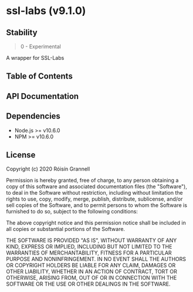 
# ssl-labs (v9.1.0)

## Stability

> 0 - Experimental

A wrapper for SSL-Labs



## Table of Contents



## API Documentation

<!-- Generated by documentation.js. Update this documentation by updating the source code. -->


## Dependencies

- Node.js >= v10.6.0
- NPM >= v10.6.0

## License

Copyright (c) 2020 Róisín Grannell

Permission is hereby granted, free of charge, to any person obtaining a copy of this software and associated documentation files (the "Software"), to deal in the Software without restriction, including without limitation the rights to use, copy, modify, merge, publish, distribute, sublicense, and/or sell copies of the Software, and to permit persons to whom the Software is furnished to do so, subject to the following conditions:

The above copyright notice and this permission notice shall be included in all copies or substantial portions of the Software.

THE SOFTWARE IS PROVIDED "AS IS", WITHOUT WARRANTY OF ANY KIND, EXPRESS OR IMPLIED, INCLUDING BUT NOT LIMITED TO THE WARRANTIES OF MERCHANTABILITY, FITNESS FOR A PARTICULAR PURPOSE AND NONINFRINGEMENT. IN NO EVENT SHALL THE AUTHORS OR COPYRIGHT HOLDERS BE LIABLE FOR ANY CLAIM, DAMAGES OR OTHER LIABILITY, WHETHER IN AN ACTION OF CONTRACT, TORT OR OTHERWISE, ARISING FROM, OUT OF OR IN CONNECTION WITH THE SOFTWARE OR THE USE OR OTHER DEALINGS IN THE SOFTWARE.
